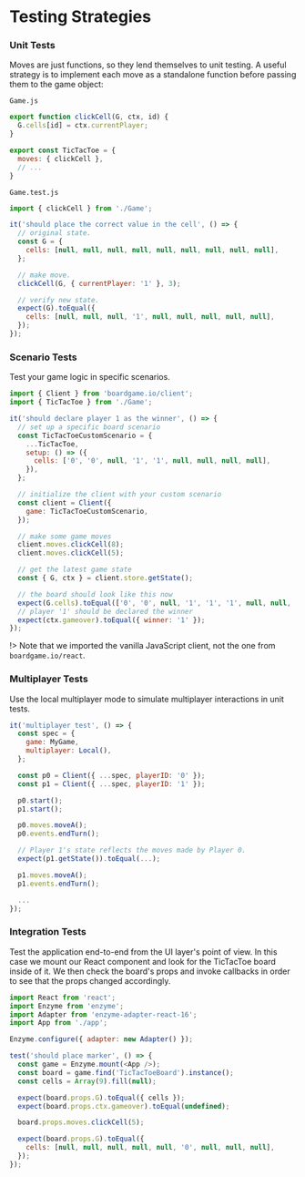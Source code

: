 # Testing Strategies

### Unit Tests

Moves are just functions, so they lend themselves to unit testing.
A useful strategy is to implement each move as a standalone function
before passing them to the game object:

`Game.js`

```js
export function clickCell(G, ctx, id) {
  G.cells[id] = ctx.currentPlayer;
}

export const TicTacToe = {
  moves: { clickCell },
  // ...
}
```

`Game.test.js`

```js
import { clickCell } from './Game';

it('should place the correct value in the cell', () => {
  // original state.
  const G = {
    cells: [null, null, null, null, null, null, null, null, null],
  };

  // make move.
  clickCell(G, { currentPlayer: '1' }, 3);

  // verify new state.
  expect(G).toEqual({
    cells: [null, null, null, '1', null, null, null, null, null],
  });
});
```

### Scenario Tests

Test your game logic in specific scenarios.

```js
import { Client } from 'boardgame.io/client';
import { TicTacToe } from './Game';

it('should declare player 1 as the winner', () => {
  // set up a specific board scenario
  const TicTacToeCustomScenario = {
    ...TicTacToe,
    setup: () => ({
      cells: ['0', '0', null, '1', '1', null, null, null, null],
    }),
  };

  // initialize the client with your custom scenario
  const client = Client({
    game: TicTacToeCustomScenario,
  });

  // make some game moves
  client.moves.clickCell(8);
  client.moves.clickCell(5);

  // get the latest game state
  const { G, ctx } = client.store.getState();

  // the board should look like this now
  expect(G.cells).toEqual(['0', '0', null, '1', '1', '1', null, null, '0']);
  // player '1' should be declared the winner
  expect(ctx.gameover).toEqual({ winner: '1' });
});
```

!> Note that we imported the vanilla JavaScript client, not the
one from `boardgame.io/react`.

### Multiplayer Tests

Use the local multiplayer mode to simulate multiplayer interactions
in unit tests.

```js
it('multiplayer test', () => {
  const spec = {
    game: MyGame,
    multiplayer: Local(),
  };

  const p0 = Client({ ...spec, playerID: '0' });
  const p1 = Client({ ...spec, playerID: '1' });

  p0.start();
  p1.start();

  p0.moves.moveA();
  p0.events.endTurn();

  // Player 1's state reflects the moves made by Player 0.
  expect(p1.getState()).toEqual(...);

  p1.moves.moveA();
  p1.events.endTurn();

  ...
});
```

### Integration Tests

Test the application end-to-end from the UI layer's point of view.
In this case we mount our React component and look for the TicTacToe board inside of it.
We then check the board's props and invoke callbacks in order to see that the props changed accordingly.

```js
import React from 'react';
import Enzyme from 'enzyme';
import Adapter from 'enzyme-adapter-react-16';
import App from './app';

Enzyme.configure({ adapter: new Adapter() });

test('should place marker', () => {
  const game = Enzyme.mount(<App />);
  const board = game.find('TicTacToeBoard').instance();
  const cells = Array(9).fill(null);

  expect(board.props.G).toEqual({ cells });
  expect(board.props.ctx.gameover).toEqual(undefined);

  board.props.moves.clickCell(5);

  expect(board.props.G).toEqual({
    cells: [null, null, null, null, null, '0', null, null, null],
  });
});
```
